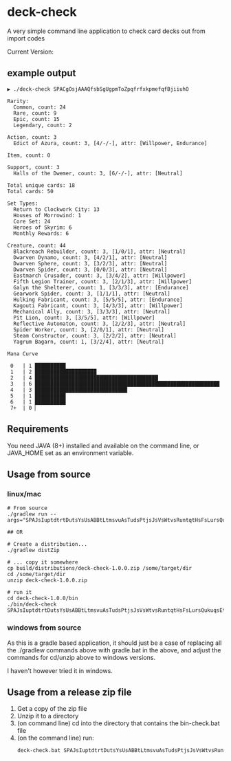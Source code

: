 # deck-check

A very simple command line application to check card decks out from import codes

Current Version: 

## example output

    ▶ ./deck-check SPACgOsjAAAQfsbSgUgpmToZpqfrfxkpmefqfBjiiuhO
    
    Rarity:
      Common, count: 24
      Rare, count: 9
      Epic, count: 15
      Legendary, count: 2
    
    Action, count: 3
      Edict of Azura, count: 3, [4/-/-], attr: [Willpower, Endurance]
    
    Item, count: 0
    
    Support, count: 3
      Halls of the Dwemer, count: 3, [6/-/-], attr: [Neutral]
    
    Total unique cards: 18
    Total cards: 50
    
    Set Types:
      Return to Clockwork City: 13
      Houses of Morrowind: 1
      Core Set: 24
      Heroes of Skyrim: 6
      Monthly Rewards: 6
    
    Creature, count: 44
      Blackreach Rebuilder, count: 3, [1/0/1], attr: [Neutral]
      Dwarven Dynamo, count: 3, [4/2/1], attr: [Neutral]
      Dwarven Sphere, count: 3, [3/2/3], attr: [Neutral]
      Dwarven Spider, count: 3, [0/0/3], attr: [Neutral]
      Eastmarch Crusader, count: 3, [3/4/2], attr: [Willpower]
      Fifth Legion Trainer, count: 3, [2/1/3], attr: [Willpower]
      Galyn the Shelterer, count: 1, [3/3/3], attr: [Endurance]
      Gearwork Spider, count: 3, [1/1/1], attr: [Neutral]
      Hulking Fabricant, count: 3, [5/5/5], attr: [Endurance]
      Kagouti Fabricant, count: 3, [4/3/3], attr: [Willpower]
      Mechanical Ally, count: 3, [3/3/3], attr: [Neutral]
      Pit Lion, count: 3, [3/5/5], attr: [Willpower]
      Reflective Automaton, count: 3, [2/2/3], attr: [Neutral]
      Spider Worker, count: 3, [2/0/1], attr: [Neutral]
      Steam Constructor, count: 3, [2/2/2], attr: [Neutral]
      Yagrum Bagarn, count: 1, [3/2/4], attr: [Neutral]
    
    Mana Curve
    
     0   | 1 ██████████
     1   | 2 ████████████████████
     2   | 4 ████████████████████████████████████████
     3   | 6 ████████████████████████████████████████████████████████████
     4   | 3 ██████████████████████████████
     5   | 1 ██████████
     6   | 1 ██████████
     7+  | 0 ▏


## Requirements

You need JAVA (8+) installed and available on the command line, or JAVA_HOME set as an environment variable.

## Usage from source

### linux/mac

    # From source
    ./gradlew run --args="SPAJsIuptdtrtDutsYsUsABBtLtmsvuAsTudsPtjsJsVsWtvsRuntqtHsFsLursQukuqsEtctytauvAEtttAtuts"
    
    ## OR
    
    # Create a distribution...
    ./gradlew distZip

    # ... copy it somewhere
    cp build/distributions/deck-check-1.0.0.zip /some/target/dir
    cd /some/target/dir
    unzip deck-check-1.0.0.zip

    # run it
    cd deck-check-1.0.0/bin
    ./bin/deck-check SPAJsIuptdtrtDutsYsUsABBtLtmsvuAsTudsPtjsJsVsWtvsRuntqtHsFsLursQukuqsEtctytauvAEtttAtuts

### windows from source

As this is a gradle based application, it should just be a case of replacing
all the ./gradlew commands above with gradle.bat in the above, and adjust
the commands for cd/unzip above to windows versions.

I haven't however tried it in windows.

## Usage from a release zip file

1. Get a copy of the zip file
2. Unzip it to a directory
3. (on command line) cd into the directory that contains the bin-check.bat file
4. (on the command line) run:
   ```bash
   deck-check.bat SPAJsIuptdtrtDutsYsUsABBtLtmsvuAsTudsPtjsJsVsWtvsRuntqtHsFsLursQukuqsEtctytauvAEtttAtuts
   ```
